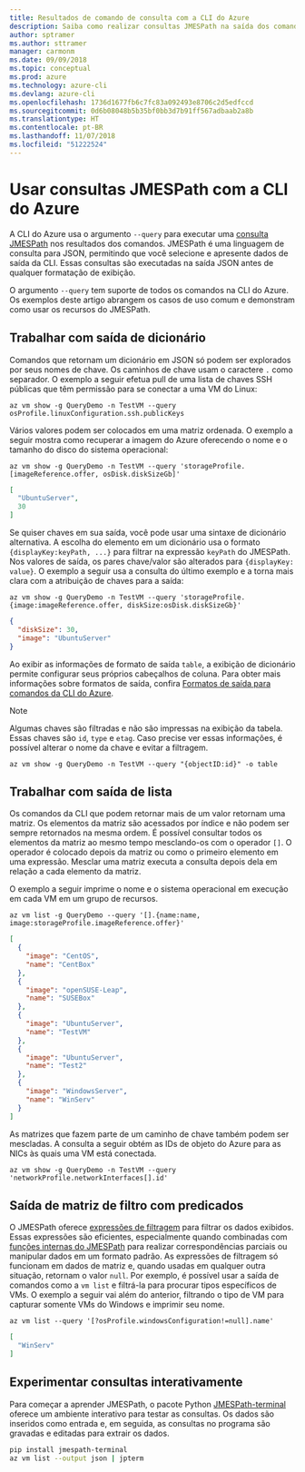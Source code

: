 ```yaml
---
title: Resultados de comando de consulta com a CLI do Azure
description: Saiba como realizar consultas JMESPath na saída dos comandos da CLI do Azure.
author: sptramer
ms.author: sttramer
manager: carmonm
ms.date: 09/09/2018
ms.topic: conceptual
ms.prod: azure
ms.technology: azure-cli
ms.devlang: azure-cli
ms.openlocfilehash: 1736d1677fb6c7fc83a092493e8706c2d5edfccd
ms.sourcegitcommit: 0d6b08048b5b35bf0bb3d7b91ff567adbaab2a8b
ms.translationtype: HT
ms.contentlocale: pt-BR
ms.lasthandoff: 11/07/2018
ms.locfileid: "51222524"
---
```

# <a name="use-jmespath-queries-with-azure-cli"></a>Usar consultas JMESPath com a CLI do Azure 

A CLI do Azure usa o argumento `--query` para executar uma [consulta JMESPath](http://jmespath.org) nos resultados dos comandos. JMESPath é uma linguagem de consulta para JSON, permitindo que você selecione e apresente dados de saída da CLI. Essas consultas são executadas na saída JSON antes de qualquer formatação de exibição.

O argumento `--query` tem suporte de todos os comandos na CLI do Azure. Os exemplos deste artigo abrangem os casos de uso comum e demonstram como usar os recursos do JMESPath.

## <a name="work-with-dictionary-output"></a>Trabalhar com saída de dicionário

Comandos que retornam um dicionário em JSON só podem ser explorados por seus nomes de chave. Os caminhos de chave usam o caractere `.` como separador. O exemplo a seguir efetua pull de uma lista de chaves SSH públicas que têm permissão para se conectar a uma VM do Linux:

```azurecli-interactive
az vm show -g QueryDemo -n TestVM --query osProfile.linuxConfiguration.ssh.publicKeys
```

Vários valores podem ser colocados em uma matriz ordenada. O exemplo a seguir mostra como recuperar a imagem do Azure oferecendo o nome e o tamanho do disco do sistema operacional:

```azurecli-interactive
az vm show -g QueryDemo -n TestVM --query 'storageProfile.[imageReference.offer, osDisk.diskSizeGb]'
```

```json
[
  "UbuntuServer",
  30
]
```

Se quiser chaves em sua saída, você pode usar uma sintaxe de dicionário alternativa.  A escolha do elemento em um dicionário usa o formato `{displayKey:keyPath, ...}` para filtrar na expressão `keyPath` do JMESPath. Nos valores de saída, os pares chave/valor são alterados para `{displayKey: value}`. O exemplo a seguir usa a consulta do último exemplo e a torna mais clara com a atribuição de chaves para a saída:

```azurecli-interactive
az vm show -g QueryDemo -n TestVM --query 'storageProfile.{image:imageReference.offer, diskSize:osDisk.diskSizeGb}'
```

```json
{
  "diskSize": 30,
  "image": "UbuntuServer"
}
```

Ao exibir as informações de formato de saída `table`, a exibição de dicionário permite configurar seus próprios cabeçalhos de coluna. Para obter mais informações sobre formatos de saída, confira [Formatos de saída para comandos da CLI do Azure](/cli/azure/format-output-azure-cli).

> [!NOTE]
> Algumas chaves são filtradas e não são impressas na exibição da tabela. Essas chaves são `id`, `type` e `etag`. Caso precise ver essas informações, é possível alterar o nome da chave e evitar a filtragem.
>
> ```azurecli-interactive
> az vm show -g QueryDemo -n TestVM --query "{objectID:id}" -o table
> ```

## <a name="work-with-list-output"></a>Trabalhar com saída de lista

Os comandos da CLI que podem retornar mais de um valor retornam uma matriz. Os elementos da matriz são acessados por índice e não podem ser sempre retornados na mesma ordem. É possível consultar todos os elementos da matriz ao mesmo tempo mesclando-os com o operador `[]`. O operador é colocado depois da matriz ou como o primeiro elemento em uma expressão. Mesclar uma matriz executa a consulta depois dela em relação a cada elemento da matriz.

O exemplo a seguir imprime o nome e o sistema operacional em execução em cada VM em um grupo de recursos.

```azurecli-interactive
az vm list -g QueryDemo --query '[].{name:name, image:storageProfile.imageReference.offer}'
```

```json
[
  {
    "image": "CentOS",
    "name": "CentBox"
  },
  {
    "image": "openSUSE-Leap",
    "name": "SUSEBox"
  },
  {
    "image": "UbuntuServer",
    "name": "TestVM"
  },
  {
    "image": "UbuntuServer",
    "name": "Test2"
  },
  {
    "image": "WindowsServer",
    "name": "WinServ"
  }
]
```

As matrizes que fazem parte de um caminho de chave também podem ser mescladas. A consulta a seguir obtém as IDs de objeto do Azure para as NICs às quais uma VM está conectada.

```azurecli-interactive
az vm show -g QueryDemo -n TestVM --query 'networkProfile.networkInterfaces[].id'
```

## <a name="filter-array-output-with-predicates"></a>Saída de matriz de filtro com predicados

O JMESPath oferece [expressões de filtragem](http://jmespath.org/specification.html#filterexpressions) para filtrar os dados exibidos. Essas expressões são eficientes, especialmente quando combinadas com [funções internas do JMESPath](http://jmespath.org/specification.html#built-in-functions) para realizar correspondências parciais ou manipular dados em um formato padrão. As expressões de filtragem só funcionam em dados de matriz e, quando usadas em qualquer outra situação, retornam o valor `null`. Por exemplo, é possível usar a saída de comandos como a `vm list` e filtrá-la para procurar tipos específicos de VMs. O exemplo a seguir vai além do anterior, filtrando o tipo de VM para capturar somente VMs do Windows e imprimir seu nome.

```azurecli-interactive
az vm list --query '[?osProfile.windowsConfiguration!=null].name'
```

```json
[
  "WinServ"
]
```

## <a name="experiment-with-queries-interactively"></a>Experimentar consultas interativamente

Para começar a aprender JMESPath, o pacote Python [JMESPath-terminal](https://github.com/jmespath/jmespath.terminal) oferece um ambiente interativo para testar as consultas. Os dados são inseridos como entrada e, em seguida, as consultas no programa são gravadas e editadas para extrair os dados.

```bash
pip install jmespath-terminal
az vm list --output json | jpterm
```
